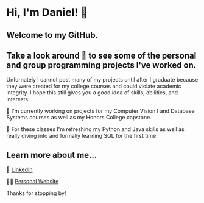 # Hi, I'm Daniel! 👋
## Welcome to my GitHub.
## Take a look around 👀 to see some of the personal and group programming projects I've worked on.
Unfornately I cannot post many of my projects until after I graduate because they were created for my college courses and could violate academic integrity. I hope this still gives you a good idea of skills, abilities, and interests.

🔭 I'm currently working on projects for my Computer Vision I and Database Systems courses as well as my Honors College capstone.

🌱 For these classes I'm refreshing my Python and Java skills as well as really diving into and formally learning SQL for the first time.

## Learn more about me...
🔗 [LinkedIn](https://www.linkedin.com/in/daniellevert)

👨‍💻 [Personal Website](https://www.daniellevert.com)

Thanks for stopping by!
